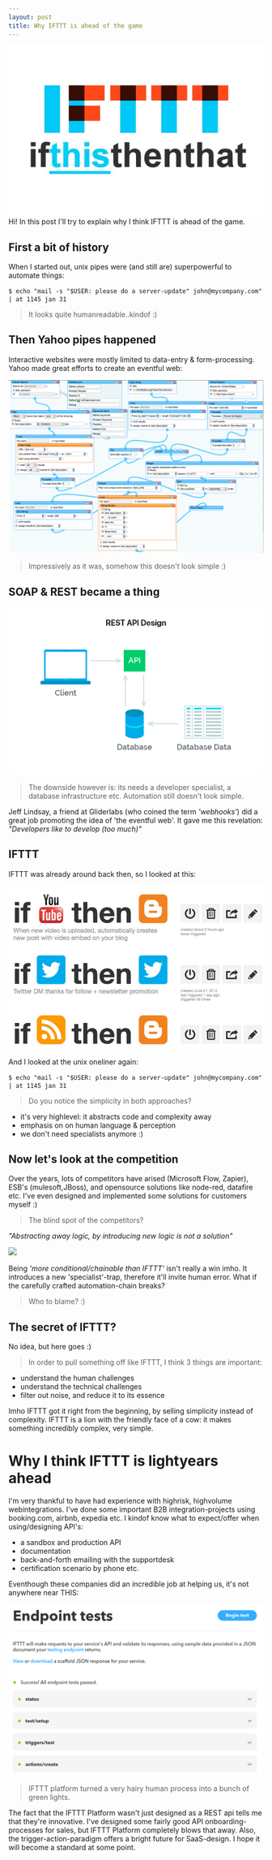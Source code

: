 ```yaml
---
layout: post
title: Why IFTTT is ahead of the game
---
```


<img src="/public/img/ifttt.jpg"/>

<div class="message">
  Hi! In this post I'll try to explain why I think IFTTT is ahead of the game.
</div>

## First a bit of history 

When I started out, unix pipes were (and still are) superpowerful to automate things:

    $ echo "mail -s "$USER: please do a server-update" john@mycompany.com" | at 1145 jan 31

> It looks quite humanreadable..kindof :)

## Then Yahoo pipes happened 

Interactive websites were mostly limited to data-entry & form-processing.
Yahoo made great efforts to create an eventful web:

<img src="/public/img/yahoopipes.jpg"/>

> Impressively as it was, somehow this doesn't look simple :)

## SOAP & REST became a thing

<img src="/public/img/rest.png"/>

> The downside however is: its needs a developer specialist, a database infrastructure etc. Automation still doesn't look simple.

Jeff Lindsay, a friend at Gliderlabs (who coined the term *'webhooks'*) did a great job promoting the idea of 'the eventful web'.
It gave me this revelation: *"Developers like to develop (too much)"*

## IFTTT 

IFTTT was already around back then, so I looked at this:

<img src="/public/img/ifttt-if-this-then-that.jpg"/>

And I looked at the unix oneliner again:

    $ echo "mail -s "$USER: please do a server-update" john@mycompany.com" | at 1145 jan 31

> Do you notice the simplicity in both approaches?

* it's very highlevel: it abstracts code and complexity away 
* emphasis on on human language & perception
* we don't need specialists anymore :)

## Now let's look at the competition

Over the years, lots of competitors have arised (Microsoft Flow, Zapier), ESB's (mulesoft,JBoss), and 
opensource solutions like node-red, datafire etc.
I've even designed and implemented some solutions for customers myself :)

> The blind spot of the competitors?

*"Abstracting away logic, by introducing new logic is not a solution"*

<img src="https://www.explainxkcd.com/wiki/images/d/d6/manuals.png" />

Being *'more conditional/chainable than IFTTT'* isn't really a win imho.
It introduces a new 'specialist'-trap, therefore it'll invite human error.
What if the carefully crafted automation-chain breaks?

> Who to blame? :) 

## The secret of IFTTT?

No idea, but here goes :)

> In order to pull something off like IFTTT, I think 3 things are important:

* understand the human challenges
* understand the technical challenges 
* filter out noise, and reduce it to its essence

Imho IFTTT got it right from the beginning, by selling simplicity instead of complexity.
IFTTT is a lion with the friendly face of a cow: it makes something incredibly complex, very simple.

# Why I think IFTTT is lightyears ahead

I'm very thankful to have had experience with highrisk, highvolume webintegrations. I've done some important B2B integration-projects using booking.com, airbnb, expedia etc.
I kindof know what to expect/offer when using/designing API's:

* a sandbox and production API
* documentation
* back-and-forth emailing with the supportdesk
* certification scenario by phone etc.

Eventhough these companies did an incredible job at helping us, it's not anywhere near THIS:

<img src="/public/img/ifttt-onboarding.png"/>

> IFTTT platform turned a very hairy human process into a bunch of green lights. 

The fact that the IFTTT Platform wasn't just designed as a REST api tells me that they're innovative.
I've designed some fairly good API onboarding-processes for sales, but IFTTT Platform completely blows that away.
Also, the trigger-action-paradigm offers a bright future for SaaS-design.
I hope it will become a standard at some point.
